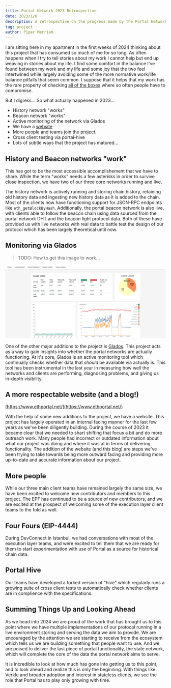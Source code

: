 ```yaml
---
title: Portal Network 2023 Retrospective
date: 2023/1/8
description: A retrospective on the progress made by the Portal Network in 2023
tag: project
author: Piper Merriam
---
```


I am sitting here in my apartment in the first weeks of 2024 thinking about
this project that has consumed so much of me for so long. As often happens when
I try to tell stories about my work I cannot help but end up weaving in stories
about my life. I find some comfort in the balance I've found between my work
and my life and some joy that the two feel intertwined while largely avoiding
some of the more normative work/life balance pitfalls that seem common. I
suppose that it helps that my work has the rare property of checking [all of
the boxes](https://positivepsychology.com/ikigai/) where so often people have
to compromise.

But I digress...  So what actually happened in 2023...

* History network "works"
* Beacon network "works"
* Active monitoring of the network via Glados
* We have a [website](https://www.ethportal.net/)
* More people and teams join the project.
* Cross client testing via portal-hive
* Lots of subtle ways that the project has matured...

## History and Beacon networks "work"

This has got to be the most accessible accomplishement that we have to share.
While the term "works" needs a few asterisks in order to survive close
inspection, we have two of our three core networks running and live.

The history network is actively running and storing chain history, retaining
old history data and ingesting new history data as it is added to the chain.
Most of the clients now have functioning support for JSON-RPC endpoints like
`eth_getBlockByHash`. Additionally, the portal beacon network is also live,
with clients able to follow the beacon chain using data sourced from the portal
network DHT and the beacon light protocol data.  Both of these have provided us
with live networks with real data to battle test the design of our protocol
which has been largely theoretical until now.

## Monitoring via Glados

> TODO: How to get this image to work...

![Glados Homepage](/public/images/glados-homepage-for-2023-recap.png)

One of the other major additions to the project is
[Glados](https://glados.ethdevops.io/).  This project acts as a way to gain
insights into whether the portal networks are actually functioning.  At it's
core, Glados is an active monitoring tool which continually checks whether data
that *should* be available via actually is.  This tool has been instrumental in
the last year in measuring how well the networks and clients are performing,
diagnosing problems, and giving us in-depth visibility.


## A more respectable website (and a blog!)

[https://www.ethportal.net/](https://www.ethportal.net/)

With the help of some new additions to the project, we have a website. This
project has largely operated in an internal facing manner for the last few
years as we've been diligently building. During the course of 2023 it became
clear that we needed to shart shifting that focus a bit and do more outreach
work. Many people had incorrect or outdated information about what our project
was doing and where it was at in terms of delivering functionality.  The
addition of the website (and this blog) are steps we've been trying to take
towards being more outward facing and providing more up-to-date and accurate
information about our project.


## More people

While our three main client teams have remained largely the same size, we have
been excited to welcome new contributors and members to this project.  The EPF
has continued to be a source of new contributors, and we are excited at the
prospect of welcoming some of the execution layer client teams to the fold as
well.

## Four Fours (EIP-4444)

During DevConnect in Istanbul, we had conversations with most of the execution
layer teams, and were excited to tell them that we are ready for them to start
experimentation with use of Portal as a source for historical chain data.

## Portal Hive

Our teams have developed a forked version of "hive" which regularly runs a
growing suite of cross client tests to automatically check whether clients are
in complience with the specifications.


## Summing Things Up and Looking Ahead

As we head into 2024 we are proud of the work that has brought us to this point
where we have multiple implementations of our protocol running in a live
environment storing and serving the data we aim to provide. We are encouraged
by the attention we are starting to receive from the ecosystem which tells us
we are building something that people want to use.  And we are poised to
deliver the last piece of portal functionality, the state network, which will
complete the core of the data the portal network aims to serve.

It is incredible to look at how much has gone into getting us to this point,
and to look ahead and realize this is only the beginning.  With things like
Verkle and broader adoption and interest in stateless clients, we see the role
that Portal has to play only growing with time.
